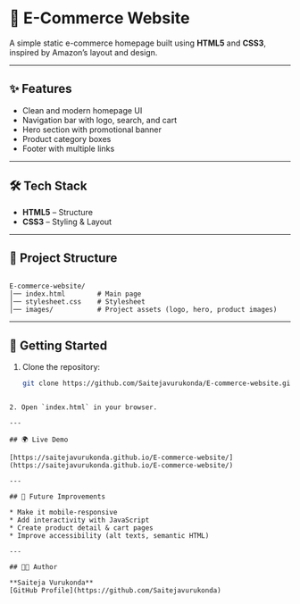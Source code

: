 # 🛒 E-Commerce Website

A simple static e-commerce homepage built using **HTML5** and **CSS3**, inspired by Amazon’s layout and design.

---

## ✨ Features
- Clean and modern homepage UI  
- Navigation bar with logo, search, and cart  
- Hero section with promotional banner  
- Product category boxes  
- Footer with multiple links  

---

## 🛠️ Tech Stack
- **HTML5** – Structure  
- **CSS3** – Styling & Layout  

---

## 📂 Project Structure
```

E-commerce-website/
│── index.html        # Main page
│── stylesheet.css    # Stylesheet
│── images/           # Project assets (logo, hero, product images)

````

---

## 🚀 Getting Started
1. Clone the repository:  
   ```bash
   git clone https://github.com/Saitejavurukonda/E-commerce-website.git
````

2. Open `index.html` in your browser.

---

## 🌍 Live Demo

[https://saitejavurukonda.github.io/E-commerce-website/](https://saitejavurukonda.github.io/E-commerce-website/)

---

## 📌 Future Improvements

* Make it mobile-responsive
* Add interactivity with JavaScript
* Create product detail & cart pages
* Improve accessibility (alt texts, semantic HTML)

---

## 👨‍💻 Author

**Saiteja Vurukonda**
[GitHub Profile](https://github.com/Saitejavurukonda)

````


